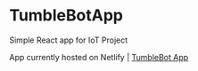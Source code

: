 # TumbleBotApp

Simple React app for IoT Project

App currently hosted on Netlify | <a href='https://tumblebot.netlify.com/' target='_blank'>TumbleBot App</a>
